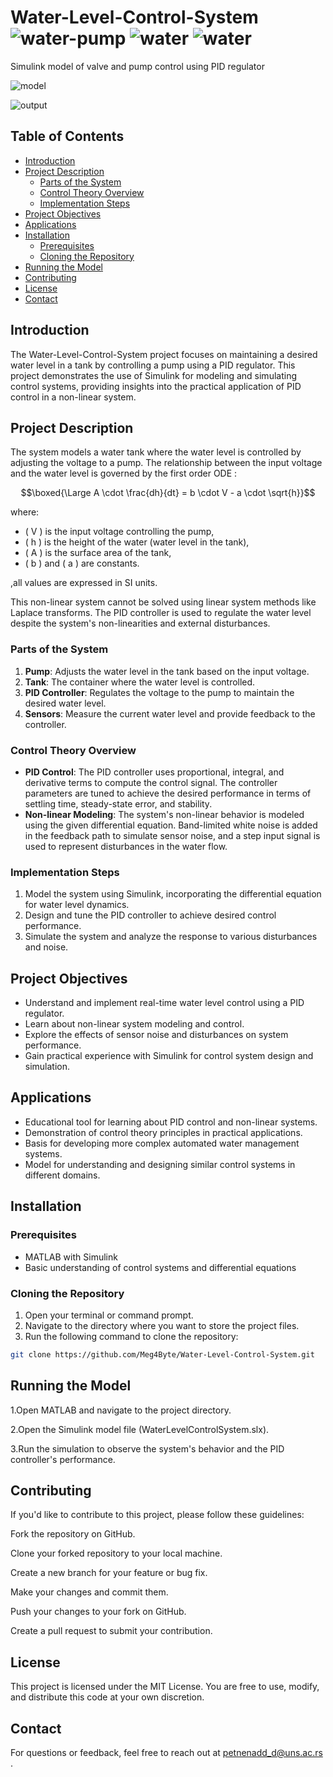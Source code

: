  # Water-Level-Control-System ![water-pump](https://github.com/Meg4Byte/Water-Level-Control-System/assets/121357383/d86bf682-1fc9-4e31-a492-98029f3e878c) ![water](https://github.com/Meg4Byte/Water-Level-Control-System/assets/121357383/c2682558-d23a-4997-8d94-6bc3cdda0f3b) ![water](https://github.com/Meg4Byte/Water-Level-Control-System/assets/121357383/c2682558-d23a-4997-8d94-6bc3cdda0f3b)




Simulink model of valve and pump control using PID regulator 

![model](https://github.com/Meg4Byte/Water-Level-Control-System/assets/121357383/d70053a0-5158-4ed0-84c8-cd2abd6a257d)

![output](https://github.com/Meg4Byte/Water-Level-Control-System/assets/121357383/af8c1d79-f7f4-4e35-af71-204b1473d1b1)

## Table of Contents
- [Introduction](#introduction)
- [Project Description](#project-description)
  - [Parts of the System](#parts-of-the-system)
  - [Control Theory Overview](#control-theory-overview)
  - [Implementation Steps](#implementation-steps)
- [Project Objectives](#project-objectives)
- [Applications](#applications)
- [Installation](#installation)
  - [Prerequisites](#prerequisites)
  - [Cloning the Repository](#cloning-the-repository)
- [Running the Model](#running-the-model)
- [Contributing](#contributing)
- [License](#license)
- [Contact](#contact)

## Introduction

The Water-Level-Control-System project focuses on maintaining a desired water level in a tank by controlling a pump using a PID regulator. This project demonstrates the use of Simulink for modeling and simulating control systems, providing insights into the practical application of PID control in a non-linear system.

## Project Description

The system models a water tank where the water level is controlled by adjusting the voltage to a pump. The relationship between the input voltage and the water level is governed by the first order ODE :  

$$\boxed{\Large A \cdot \frac{dh}{dt} = b \cdot V - a \cdot \sqrt{h}}$$  

where:
- \( V \) is the input voltage controlling the pump,
- \( h \) is the height of the water (water level in the tank),
- \( A \) is the surface area of the tank,
- \( b \) and \( a \) are constants.

 ,all values are expressed in SI units.

This non-linear system cannot be solved using linear system methods like Laplace transforms. The PID controller is used to regulate the water level despite the system's non-linearities and external disturbances.

### Parts of the System

1. **Pump**: Adjusts the water level in the tank based on the input voltage.
2. **Tank**: The container where the water level is controlled.
3. **PID Controller**: Regulates the voltage to the pump to maintain the desired water level.
4. **Sensors**: Measure the current water level and provide feedback to the controller.

### Control Theory Overview

- **PID Control**: The PID controller uses proportional, integral, and derivative terms to compute the control signal. The controller parameters are tuned to achieve the desired performance in terms of settling time, steady-state error, and stability.
- **Non-linear Modeling**: The system's non-linear behavior is modeled using the given differential equation. Band-limited white noise is added in the feedback path to simulate sensor noise, and a step input signal is used to represent disturbances in the water flow.

### Implementation Steps

1. Model the system using Simulink, incorporating the differential equation for water level dynamics.
2. Design and tune the PID controller to achieve desired control performance.
3. Simulate the system and analyze the response to various disturbances and noise.

## Project Objectives

- Understand and implement real-time water level control using a PID regulator.
- Learn about non-linear system modeling and control.
- Explore the effects of sensor noise and disturbances on system performance.
- Gain practical experience with Simulink for control system design and simulation.

## Applications

- Educational tool for learning about PID control and non-linear systems.
- Demonstration of control theory principles in practical applications.
- Basis for developing more complex automated water management systems.
- Model for understanding and designing similar control systems in different domains.

## Installation

### Prerequisites

- MATLAB with Simulink
- Basic understanding of control systems and differential equations

### Cloning the Repository

1. Open your terminal or command prompt.
2. Navigate to the directory where you want to store the project files.
3. Run the following command to clone the repository:

  ```bash
  git clone https://github.com/Meg4Byte/Water-Level-Control-System.git
  ```

## Running the Model

  1.Open MATLAB and navigate to the project directory.
  
  2.Open the Simulink model file (WaterLevelControlSystem.slx).
  
  3.Run the simulation to observe the system's behavior and the PID controller's performance.

    
## Contributing

 If you'd like to contribute to this project, please follow these guidelines:
 
 Fork the repository on GitHub.
 
 Clone your forked repository to your local machine.
 
 Create a new branch for your feature or bug fix.
 
 Make your changes and commit them.
 
 Push your changes to your fork on GitHub.
 
 Create a pull request to submit your contribution.
   
## License 

This project is licensed under the MIT License. You are free to use, modify, and distribute this code at your own discretion.

## Contact

For questions or feedback, feel free to reach out at petnenadd_d@uns.ac.rs .
